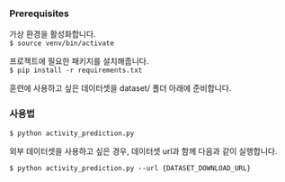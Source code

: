 ### Prerequisites

가상 환경을 활성화합니다.  
`$ source venv/bin/activate`

프로젝트에 필요한 패키지를 설치해줍니다.  
`$ pip install -r requirements.txt`

훈련에 사용하고 싶은 데이터셋을 dataset/ 폴더 아래에 준비합니다.


### 사용법

`$ python activity_prediction.py`

외부 데이터셋을 사용하고 싶은 경우, 데이터셋 url과 함께 다음과 같이 실행합니다.

`$ python activity_prediction.py --url {DATASET_DOWNLOAD_URL}`

